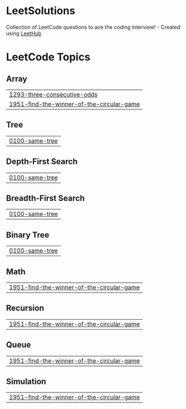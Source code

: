 # LeetSolutions
Collection of LeetCode questions to ace the coding interview! - Created using [LeetHub](https://github.com/QasimWani/LeetHub)

<!---LeetCode Topics Start-->
# LeetCode Topics
## Array
|  |
| ------- |
| [1293-three-consecutive-odds](https://github.com/harinee05/LeetSolutions/tree/master/1293-three-consecutive-odds) |
| [1951-find-the-winner-of-the-circular-game](https://github.com/harinee05/LeetSolutions/tree/master/1951-find-the-winner-of-the-circular-game) |
## Tree
|  |
| ------- |
| [0100-same-tree](https://github.com/harinee05/LeetSolutions/tree/master/0100-same-tree) |
## Depth-First Search
|  |
| ------- |
| [0100-same-tree](https://github.com/harinee05/LeetSolutions/tree/master/0100-same-tree) |
## Breadth-First Search
|  |
| ------- |
| [0100-same-tree](https://github.com/harinee05/LeetSolutions/tree/master/0100-same-tree) |
## Binary Tree
|  |
| ------- |
| [0100-same-tree](https://github.com/harinee05/LeetSolutions/tree/master/0100-same-tree) |
## Math
|  |
| ------- |
| [1951-find-the-winner-of-the-circular-game](https://github.com/harinee05/LeetSolutions/tree/master/1951-find-the-winner-of-the-circular-game) |
## Recursion
|  |
| ------- |
| [1951-find-the-winner-of-the-circular-game](https://github.com/harinee05/LeetSolutions/tree/master/1951-find-the-winner-of-the-circular-game) |
## Queue
|  |
| ------- |
| [1951-find-the-winner-of-the-circular-game](https://github.com/harinee05/LeetSolutions/tree/master/1951-find-the-winner-of-the-circular-game) |
## Simulation
|  |
| ------- |
| [1951-find-the-winner-of-the-circular-game](https://github.com/harinee05/LeetSolutions/tree/master/1951-find-the-winner-of-the-circular-game) |
<!---LeetCode Topics End-->
